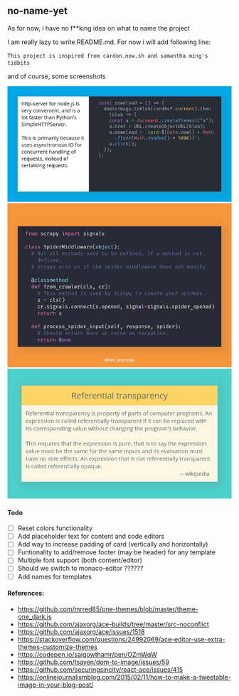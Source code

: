 ## no-name-yet

As for now, i have no f\*\*king idea on what to name the project

I am really lazy to write README.md. For now i will add following line:

    This project is inspired from cardon.now.sh and samantha ming's tidbits

and of course, some screenshots

<img src="public/images/card1.png" width="600" />
<img src="public/images/card2.png" width="600" />
<img src="public/images/card3.png" width="600" />

#### Todo

- [ ] Reset colors functionality
- [ ] Add placeholder text for content and code editors
- [ ] Add way to increase padding of card (vertically and horizontally)
- [ ] Funtionality to add/remove footer (may be header) for any template
- [ ] Multiple font support (both content/editor)
- [ ] Should we switch to monaco-editor ??????
- [ ] Add names for templates

#### References:

- https://github.com/mrred85/one-themes/blob/master/theme-one_dark.js
- https://github.com/ajaxorg/ace-builds/tree/master/src-noconflict
- https://github.com/ajaxorg/ace/issues/1518
- https://stackoverflow.com/questions/24992069/ace-editor-use-extra-themes-customize-themes
- https://codepen.io/saigowthamr/pen/OZmWqW
- https://github.com/tsayen/dom-to-image/issues/59
- https://github.com/securingsincity/react-ace/issues/415
- https://onlinejournalismblog.com/2015/02/11/how-to-make-a-tweetable-image-in-your-blog-post/
